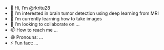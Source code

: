 - 👋 Hi, I’m @rkritu28
- 👀 I’m interested in brain tumor detection using deep learning from MRI
- 🌱 I’m currently learning how to take images
- 💞️ I’m looking to collaborate on ...
- 📫 How to reach me ...
- 😄 Pronouns: ...
- ⚡ Fun fact: ...

<!---
rkritu28/rkritu28 is a ✨ special ✨ repository because its `README.md` (this file) appears on your GitHub profile.
You can click the Preview link to take a look at your changes.
--->
